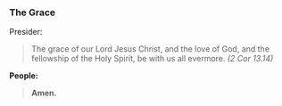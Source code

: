 ### The Grace
Presider:
> The grace of our Lord Jesus Christ,
and the love of God,
and the fellowship of the Holy Spirit,
be with us all evermore. _(2 Cor 13.14)_

**People:**
> **Amen.**
